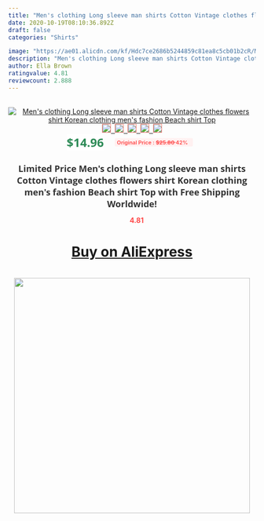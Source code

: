 ```yaml
---
title: "Men's clothing Long sleeve man shirts Cotton Vintage clothes flowers shirt Korean clothing  men's fashion Beach shirt Top"
date: 2020-10-19T08:10:36.892Z
draft: false
categories: "Shirts"

image: "https://ae01.alicdn.com/kf/Hdc7ce2686b5244859c81ea8c5cb01b2cR/Men-s-clothing-Long-sleeve-man-shirts-Cotton-Vintage-clothes-flowers-shirt-Korean-clothing-men-s.jpg"
description: "Men's clothing Long sleeve man shirts Cotton Vintage clothes flowers shirt Korean clothing  men's fashion Beach shirt Top"
author: Ella Brown
ratingvalue: 4.81
reviewcount: 2.888
---
```

<br>
<div style="text-align: center;">
<a href="https://s.click.aliexpress.com/e/_9yk9Ol" target="_blank" rel="nofollow noopener noreferrer"><img alt="Men's clothing Long sleeve man shirts Cotton Vintage clothes flowers shirt Korean clothing  men's fashion Beach shirt Top" class="magnifier-image" src="https://ae01.alicdn.com/kf/Hdc7ce2686b5244859c81ea8c5cb01b2cR/Men-s-clothing-Long-sleeve-man-shirts-Cotton-Vintage-clothes-flowers-shirt-Korean-clothing-men-s.jpg_640x640.jpg">
<br>
<img style="border:1px solid salmon" src="https://ae01.alicdn.com/kf/Hdc7ce2686b5244859c81ea8c5cb01b2cR/Men-s-clothing-Long-sleeve-man-shirts-Cotton-Vintage-clothes-flowers-shirt-Korean-clothing-men-s.jpg_120x120.jpg">&nbsp;&nbsp;<img style="border:1px solid salmon" src="https://ae01.alicdn.com/kf/H7da76613a8084bc189adbd1fa9f778c9k/Men-s-clothing-Long-sleeve-man-shirts-Cotton-Vintage-clothes-flowers-shirt-Korean-clothing-men-s.jpg_120x120.jpg">&nbsp;&nbsp;<img style="border:1px solid salmon" src="https://ae01.alicdn.com/kf/H41fed6883e214f1aad43a7a9ed7b23c2r/Men-s-clothing-Long-sleeve-man-shirts-Cotton-Vintage-clothes-flowers-shirt-Korean-clothing-men-s.jpg_120x120.jpg">&nbsp;&nbsp;<img style="border:1px solid salmon" src="https://ae01.alicdn.com/kf/Hfe21e7508111482d840391c4ab436462f/Men-s-clothing-Long-sleeve-man-shirts-Cotton-Vintage-clothes-flowers-shirt-Korean-clothing-men-s.jpg_120x120.jpg">&nbsp;&nbsp;<img style="border:1px solid salmon" src="https://ae01.alicdn.com/kf/H88245f23fe8c45969dc6d2ce7b41a6deJ/Men-s-clothing-Long-sleeve-man-shirts-Cotton-Vintage-clothes-flowers-shirt-Korean-clothing-men-s.jpg_120x120.jpg"></a></div><br0>
<div style="text-align: center;"><span style="background-color: white; border: 0px; box-sizing: border-box; color: seagreen; display: inline-block; font-family: &quot;open sans&quot; , &quot;arial&quot; , &quot;helvetica&quot; , sans-serif , &quot;heiti&quot;; font-size: 24px; font-stretch: inherit; font-weight: 700; line-height: inherit; margin: 0px 10px 0px 0px; padding: 0px; vertical-align: middle;">$14.96 </span>
<span style="background: rgb(255 , 241 , 241); border-radius: 3px; border: 0px; box-sizing: border-box; color: #ff4747; display: inline-block; font-family: inherit; font-size: 12px; font-stretch: inherit; font-style: inherit; font-variant: inherit; font-weight: 600; line-height: inherit; margin: 0px; padding: 2px 5px; transform: scale(0.9); vertical-align: middle;">Original Price : <b style="text-decoration: line-through;">$25.80 </b> 42%&nbsp;&nbsp;</span></div>
<h1 style="color: #333333; display: inline-block; font-family: &quot;open sans&quot; , &quot;arial&quot; , &quot;helvetica&quot; , sans-serif , &quot;heiti&quot;; font-size: 18px; font-stretch: inherit; font-weight: 700; text-align: center;">Limited Price Men's clothing Long sleeve man shirts Cotton Vintage clothes flowers shirt Korean clothing  men's fashion Beach shirt Top with Free Shipping Worldwide!</h1>
<div style="color: #ff4747; text-align: center;">
<img src="https://4.bp.blogspot.com/-M0ZcTcb-5uY/XleCXlxnR4I/AAAAAAAAAEc/OrjgMkXV1oMQFaCRZj5HQwOCBcu3w1FegCPcBGAYYCw/s1600/star.png" style="height: 15px;">&nbsp;<b>4.81</b></div>
<div class="button_cont" align="center"><a class="buynow_a" href="https://s.click.aliexpress.com/e/_9yk9Ol" target="_blank" rel="nofollow noopener noreferrer"><H1>Buy on AliExpress</H1></a></div><br>
<div class="separator" style="clear: both; text-align: center;">
<img src="https://lh3.googleusercontent.com/-pTy5HemUv9M/XlePHvY0dAI/AAAAAAAAAE4/0nX5iRUoIWY8eMW9Dpxeirr157OZliDIgCLcBGAsYHQ/s1600/badge.gif" width="480">
</div>
